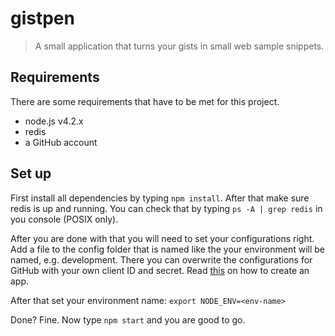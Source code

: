# gistpen

> A small application that turns your gists in small web sample snippets.

## Requirements

There are some requirements that have to be met for this project.

- node.js v4.2.x
- redis
- a GitHub account

## Set up

First install all dependencies by typing ```npm install```. After that make sure
redis is up and running. You can check that by typing ```ps -A | grep redis``` in
you console (POSIX only).

After you are done with that you will need to set your configurations right. Add a
file to the config folder that is named like the your environment will be named, e.g.
development. There you can overwrite the configurations for GitHub with your own client ID
and secret. Read [this](https://developer.github.com/v3/oauth/) on how to create an app.

After that set your environment name: ```export NODE_ENV=<env-name>```

Done? Fine. Now type ```npm start``` and you are good to go.

